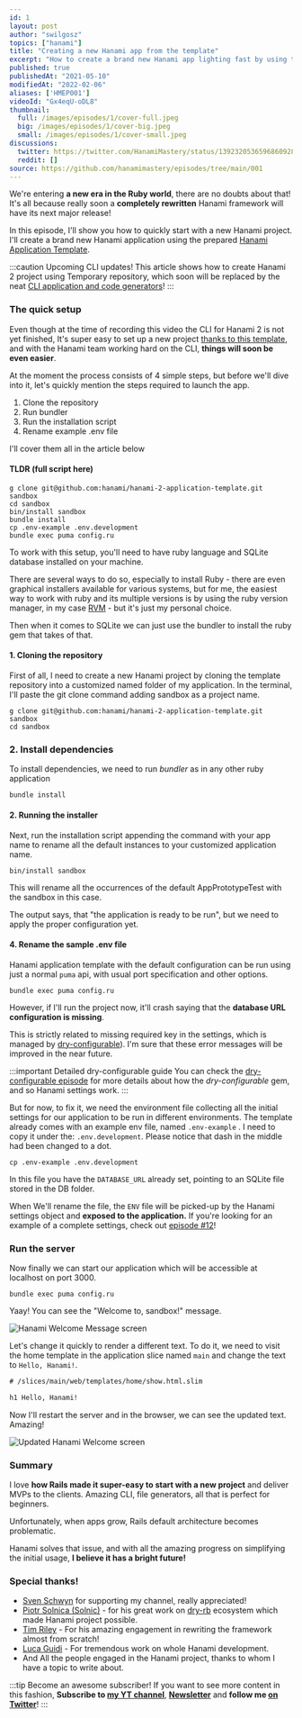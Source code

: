 ```yaml
---
id: 1
layout: post
author: "swilgosz"
topics: ["hanami"]
title: "Creating a new Hanami app from the template"
excerpt: "How to create a brand new Hanami app lighting fast by using the Hanami application template."
published: true
publishedAt: "2021-05-10"
modifiedAt: "2022-02-06"
aliases: ['HMEP001']
videoId: "Gx4eqU-oDL8"
thumbnail:
  full: /images/episodes/1/cover-full.jpeg
  big: /images/episodes/1/cover-big.jpeg
  small: /images/episodes/1/cover-small.jpeg
discussions:
  twitter: https://twitter.com/HanamiMastery/status/1392320536596860928
  reddit: []
source: https://github.com/hanamimastery/episodes/tree/main/001
---
```


We're entering **a new era in the Ruby world**, there are no doubts about that! It's all because really soon a **completely rewritten** Hanami framework will have its next major release!

In this episode, I'll show you how to quickly start with a new Hanami project.  I'll create a brand new Hanami application using the prepared [Hanami Application Template](https://github.com/hanami/hanami-2-application-template).

:::caution Upcoming CLI updates!
This article shows how to create Hanami 2 project using Temporary repository, which soon will be replaced by the neat [CLI application and code generators](https://github.com/hanami/cli)!
:::

### The quick setup

Even though at the time of recording this video the CLI for Hanami 2 is not yet finished, It's super easy to set up a new project [thanks to this template](https://github.com/hanami/hanami-2-application-template), and with the Hanami team working hard on the CLI, **things will soon be even easier**.

At the moment the process consists of 4 simple steps, but before we'll dive into it, let's quickly mention the steps required to launch the app.

1. Clone the repository
2. Run bundler
3. Run the installation script
4. Rename example .env file

I'll cover them all in the article below

#### TLDR (full script here)

```shell
g clone git@github.com:hanami/hanami-2-application-template.git sandbox
cd sandbox
bin/install sandbox
bundle install
cp .env-example .env.development
bundle exec puma config.ru
```

To work with this setup, you'll need to have ruby language and SQLite database installed on your machine.

There are several ways to do so, especially to install Ruby - there are even graphical installers available for various systems, but for me, the easiest way to work with ruby and its multiple versions is by using the ruby version manager, in my case [RVM](https://rvm.io) - but it's just my personal choice.

Then when it comes to SQLite we can just use the bundler to install the ruby gem that takes of that.

#### 1. Cloning the repository

First of all, I need to create a new Hanami project by cloning the template repository into a customized named folder of my application. In the terminal, I'll paste the git clone command adding sandbox as a project name.

```shell
g clone git@github.com:hanami/hanami-2-application-template.git sandbox
cd sandbox
```

### 2. Install dependencies

To install dependencies, we need to run _bundler_ as in any other ruby application

```shell
bundle install
```

#### 2. Running the installer

Next, run the installation script appending the command with your app name to rename all the default
instances to your customized application name.

```shell
bin/install sandbox
```

This will rename all the occurrences of the default AppPrototypeTest with the sandbox in this case.

The output says, that "the application is ready to be run", but we need to apply the proper configuration yet.

#### 4. Rename the sample .env file

Hanami application template with the default configuration can be run using just a normal `puma` api, with usual port specification and other options.

```shell
bundle exec puma config.ru
```

However, if I'll run the project now, it'll crash saying that the **database URL configuration is missing**.

This is strictly related to missing required key in the settings, which is managed by [dry-configurable](https://dry-rb.org/gems/dry-configurable)). I'm sure that these error messages will be improved in the near future.

:::important Detailed dry-configurable guide
You can check the [dry-configurable episode](/episodes/5-configure-anything-with-dry-configurable) for more details about how the *dry-configurable* gem, and so Hanami settings work.
:::

But for now, to fix it, we need the environment file collecting all the initial settings for our application to be run in different environments. The template already comes with an example env file, named `.env-example` . I need to copy it under the: `.env.development`. Please notice that dash in the middle had been changed to a dot.

```shell
cp .env-example .env.development
```

In this file you have the `DATABASE_URL` already set, pointing to an SQLite file stored in the DB folder.

When We'll rename the file, the `ENV` file will be picked-up by the Hanami settings object and **exposed to the application.** If you're looking for an example of a complete settings, check out [episode #12](/episodes/12-authorization-with-jwt)!

### Run the server

Now finally we can start our application which will be accessible at localhost on port 3000.

```shell
bundle exec puma config.ru
```

Yaay! You can see the "Welcome to, sandbox!" message.

![Hanami Welcome Message screen](/images/episodes/1/hanami-welcome-screen.png)

Let's change it quickly to render a different text. To do it, we need to visit the home template in the application slice named `main` and change the text to `Hello, Hanami!`.

```html
# /slices/main/web/templates/home/show.html.slim

h1 Hello, Hanami!
```

Now I'll restart the server and in the browser, we can see the updated text. Amazing!

![Updated Hanami Welcome screen](/images/episodes/1/updated-welcome-screen-in-hanami.png)

### Summary

I love **how Rails made it super-easy to start with a new project** and deliver MVPs to the clients. Amazing CLI, file generators, all that is perfect for beginners.

Unfortunately, when apps grow, Rails default architecture becomes problematic.

Hanami solves that issue, and with all the amazing progress on simplifying the initial usage, **I believe it has a bright future!**

### Special thanks!

- [Sven Schwyn](https://github.com/svoop) for supporting my channel, really appreciated!
- [Piotr Solnica (Solnic)](https://github.com/solnic) - for his great work on [dry-rb](https://github.com/dry-rb) ecosystem which made Hanami project possible.
- [Tim Riley](https://timriley.info/) - For his amazing engagement in rewriting the framework almost from scratch!
- [Luca Guidi](https://lucaguidi.com/) - For tremendous work on whole Hanami development.
- And All the people engaged in the Hanami project, thanks to whom I have a topic to write about.

:::tip Become an awesome subscriber!
If you want to see more content in this fashion, **Subscribe to [my YT channel](https://www.youtube.com/c/HanamiMastery)**, **[Newsletter](https://mailchi.mp/6ac8f64f3c5d/hanami-mastery-newsletter)** and **follow me [on Twitter](https://twitter.com/hanamimastery)**!
:::
